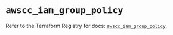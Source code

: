 # `awscc_iam_group_policy`

Refer to the Terraform Registry for docs: [`awscc_iam_group_policy`](https://registry.terraform.io/providers/hashicorp/awscc/0.70.0/docs/resources/iam_group_policy).
